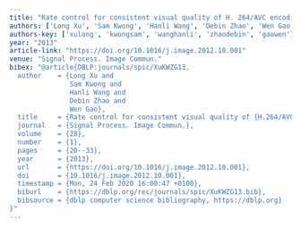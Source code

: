 ```yaml
---
title: "Rate control for consistent visual quality of H. 264/AVC encoding"
authors: ['Long Xu', 'Sam Kwong', 'Hanli Wang', 'Debin Zhao', 'Wen Gao 0001']
authors-key: ['xulong', 'kwongsam', 'wanghanli', 'zhaodebin', 'gaowen']
year: "2013"
article-link: "https://doi.org/10.1016/j.image.2012.10.001"
venue: "Signal Process. Image Commun."
bibex: "@article{DBLP:journals/spic/XuKWZG13,
  author    = {Long Xu and
               Sam Kwong and
               Hanli Wang and
               Debin Zhao and
               Wen Gao},
  title     = {Rate control for consistent visual quality of {H.264/AVC} encoding},
  journal   = {Signal Process. Image Commun.},
  volume    = {28},
  number    = {1},
  pages     = {20--33},
  year      = {2013},
  url       = {https://doi.org/10.1016/j.image.2012.10.001},
  doi       = {10.1016/j.image.2012.10.001},
  timestamp = {Mon, 24 Feb 2020 16:00:47 +0100},
  biburl    = {https://dblp.org/rec/journals/spic/XuKWZG13.bib},
  bibsource = {dblp computer science bibliography, https://dblp.org}
}"
---
```

